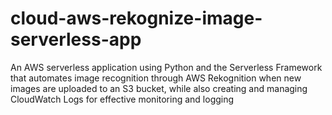 # cloud-aws-rekognize-image-serverless-app
An AWS serverless application using Python and the Serverless Framework that automates image recognition through AWS Rekognition when new images are uploaded to an S3 bucket, while also creating and managing CloudWatch Logs for effective monitoring and logging
